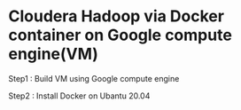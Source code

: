 # Cloudera Hadoop via Docker container on Google compute engine(VM)

Step1 : Build VM using Google compute engine

Step2 : Install Docker on Ubantu 20.04


